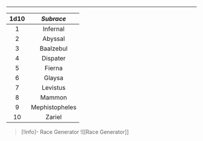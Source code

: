 
---

**1d10** | *Subrace*
:--: | :--:
1 | Infernal
2 | Abyssal
3 | Baalzebul 
4 | Dispater 
5 | Fierna
6 | Glaysa 
7 | Levistus 
8 | Mammon 
9 | Mephistopheles 
10 | Zariel 
>[!info]- Race Generator
>![[Race Generator]]